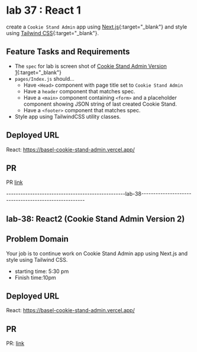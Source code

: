 # lab 37 : React 1

create a `Cookie Stand Admin` app using [Next.js](https://nextjs.org/){:target="_blank"} and style using [Tailwind CSS](https://tailwindcss.com/){:target="_blank"}.

## Feature Tasks and Requirements

- The `spec` for lab is screen shot of [Cookie Stand Admin Version 1](./cookie-stand-admin-version-1.png){:target="_blank"}
- `pages/Index.js` should...
  - Have `<Head>` component with page title set to `Cookie Stand Admin`
  - Have a `header` component that matches spec.
  - Have a `<main>` component containing `<form>` and a placeholder component showing JSON string of last created Cookie Stand.
  - Have a `<footer>` component that matches spec.
- Style app using TailwindCSS utility classes.



## Deployed URL
 React: https://basel-cookie-stand-admin.vercel.app/

## PR 
PR [link](https://github.com/baselatalla/cookie-stand-admin/pull/1)


--------------------------------------------------lab-38------------------------------------------------------

## lab-38: React2 (Cookie Stand Admin Version 2)

## Problem Domain

Your job is to continue work on Cookie Stand Admin app using Next.js and style using Tailwind CSS.

- starting time: 5:30 pm
- Finish time:10pm
  
## Deployed URL

React: https://basel-cookie-stand-admin.vercel.app/

## PR

PR: [link](https://github.com/baselatalla/cookie-stand-admin/pull/2)
